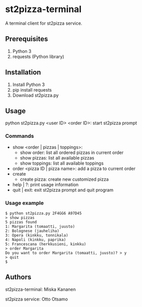 # st2pizza-terminal

A terminal client for st2pizza service.

## Prerequisites

1. Python 3
1. requests (Python library)

## Installation

1. Install Python 3
1. pip install requests
1. Download st2pizza.py

## Usage

python st2pizza.py &lt;user ID&gt; &lt;order ID&gt;: start st2pizza prompt

### Commands

* show <order | pizzas | toppings>:
	* show order: list all ordered pizzas in current order
	* show pizzas: list all available pizzas
	* show toppings: list all available toppings
* order <pizza ID | pizza name>: add a pizza to current order
* create
	* create pizza: create new customized pizza
* help | ?: print usage information
* quit | exit: exit st2pizza prompt and quit program

### Usage example

```
$ python st2pizza.py 2F4GG6 A97D45
> show pizzas
5 pizzas found
1: Margarita (tomaatti, juusto)
2: Bolognese (jauheliha)
3: Opera (kinkku, tonnikala)
4: Napoli (kinkku, paprika)
5: Francescana (herkkusieni, kinkku)
> order Margarita
Do you want to order Margarita (tomaatti, juusto)? > y
> quit
$
```

## Authors

st2pizza-terminal: Miska Kananen

st2pizza service: Otto Otsamo
